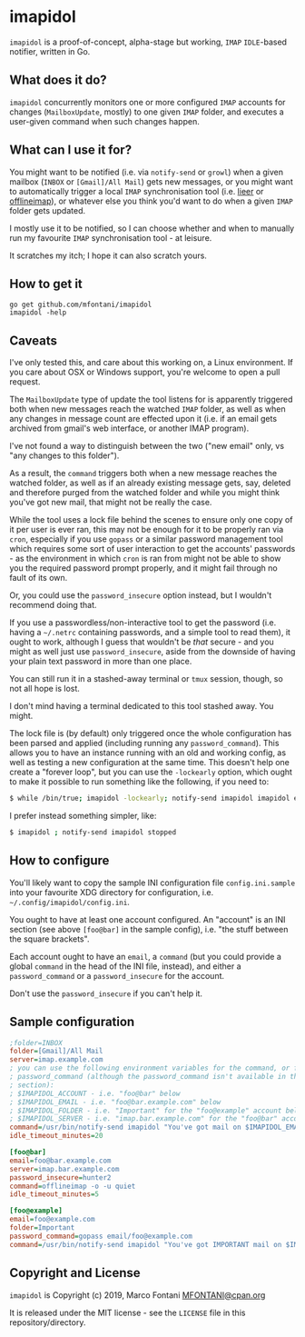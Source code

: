 # imapidol

`imapidol` is a proof-of-concept, alpha-stage but working, `IMAP` `IDLE`-based
notifier, written in Go.

## What does it do?

`imapidol` concurrently monitors one or more configured `IMAP` accounts for
changes (`MailboxUpdate`, mostly) to one given `IMAP` folder, and executes a
user-given command when such changes happen.

## What can I use it for?

You might want to be notified (i.e. via `notify-send` or `growl`) when a given
mailbox (`INBOX` or `[Gmail]/All Mail`) gets new messages, or you might want to
automatically trigger a local `IMAP` synchronisation tool (i.e.
[lieer](https://github.com/gauteh/lieer) or
[offlineimap](https://www.offlineimap.org/)), or whatever else you think you'd
want to do when a given `IMAP` folder gets updated.

I mostly use it to be notified, so I can choose whether and when to manually
run my favourite `IMAP` synchronisation tool - at leisure.

It scratches my itch; I hope it can also scratch yours.

## How to get it

```shell
go get github.com/mfontani/imapidol
imapidol -help
```

## Caveats

I've only tested this, and care about this working on, a Linux environment.
If you care about OSX or Windows support, you're welcome to open a pull request.

The `MailboxUpdate` type of update the tool listens for is apparently triggered
both when new messages reach the watched `IMAP` folder, as well as when any
changes in message count are effected upon it (i.e. if an email gets archived
from gmail's web interface, or another IMAP program).

I've not found a way to distinguish between the two ("new email" only, vs "any
changes to this folder").

As a result, the `command` triggers both when a new message reaches the watched
folder, as well as if an already existing message gets, say, deleted and
therefore purged from the watched folder and while you might think you've got
new mail, that might not be really the case.

While the tool uses a lock file behind the scenes to ensure only one copy of it
per user is ever ran, this may not be enough for it to be properly ran via
`cron`, especially if you use `gopass` or a similar password management tool
which requires some sort of user interaction to get the accounts' passwords -
as the environment in which `cron` is ran from might not be able to show you
the required password prompt properly, and it might fail through no fault of
its own.

Or, you could use the `password_insecure` option instead, but I wouldn't
recommend doing that.

If you use a passwordless/non-interactive tool to get the password (i.e. having
a `~/.netrc` containing passwords, and a simple tool to read them), it ought to
work, although I guess that wouldn't be _that_ secure - and you might as well
just use `password_insecure`, aside from the downside of having your plain text
password in more than one place.

You can still run it in a stashed-away terminal or `tmux` session, though, so
not all hope is lost.

I don't mind having a terminal dedicated to this tool stashed away. You might.

The lock file is (by default) only triggered once the whole configuration has
been parsed and applied (including running any `password_command`). This allows
you to have an instance running with an old and working config, as well as
testing a new configuration at the same time. This doesn't help one create a
"forever loop", but you can use the `-lockearly` option, which ought to make
it possible to run something like the following, if you need to:

```bash
$ while /bin/true; imapidol -lockearly; notify-send imapidol imapidol encountered an issue; done &
```

I prefer instead something simpler, like:

```bash
$ imapidol ; notify-send imapidol stopped
```

## How to configure

You'll likely want to copy the sample INI configuration file
`config.ini.sample` into your favourite XDG directory for configuration, i.e.
`~/.config/imapidol/config.ini`.

You ought to have at least one account configured. An "account" is an INI
section (see above `[foo@bar]` in the sample config), i.e. "the stuff between
the square brackets".

Each account ought to have an `email`, a `command` (but you could provide a
global `command` in the head of the INI file, instead), and either a
`password_command` or a `password_insecure` for the account.

Don't use the `password_insecure` if you can't help it.

## Sample configuration

```ini
;folder=INBOX
folder=[Gmail]/All Mail
server=imap.example.com
; you can use the following environment variables for the command, or for the
; password_command (although the password_command isn't available in the global
; section):
; $IMAPIDOL_ACCOUNT - i.e. "foo@bar" below
; $IMAPIDOL_EMAIL - i.e. "foo@bar.example.com" below
; $IMAPIDOL_FOLDER - i.e. "Important" for the "foo@example" account below
; $IMAPIDOL_SERVER - i.e. "imap.bar.example.com" for the "foo@bar" account below
command=/usr/bin/notify-send imapidol "You've got mail on $IMAPIDOL_EMAIL!"
idle_timeout_minutes=20

[foo@bar]
email=foo@bar.example.com
server=imap.bar.example.com
password_insecure=hunter2
command=offlineimap -o -u quiet
idle_timeout_minutes=5

[foo@example]
email=foo@example.com
folder=Important
password_command=gopass email/foo@example.com
command=/usr/bin/notify-send imapidol "You've got IMPORTANT mail on $IMAPIDOL_EMAIL!"
```

## Copyright and License

`imapidol` is Copyright (c) 2019, Marco Fontani <MFONTANI@cpan.org>

It is released under the MIT license - see the `LICENSE` file in this repository/directory.
